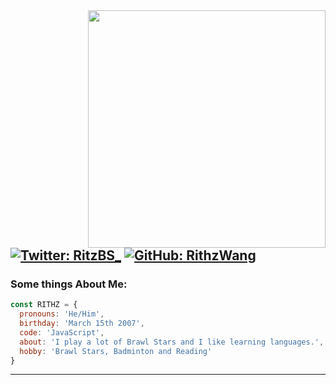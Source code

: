 <img src="https://github-readme-stats.vercel.app/api?username=RithzWang&show_icons=true&theme=radical" align="right" width="380">



[![Twitter: RitzBS_](https://img.shields.io/twitter/follow/RitzBS_?style=social&olor=BLACK&)](https://twitter.com/DEV_DIBSTER)
[![GitHub: RithzWang](https://img.shields.io/github/followers/RithzWang?color=BLACK&style=social)](https://github.com/DIBSTERYT)
---

### Some things About Me:

```js
const RITHZ = {
  pronouns: 'He/Him',
  birthday: 'March 15th 2007',
  code: 'JavaScript',
  about: 'I play a lot of Brawl Stars and I like learning languages.',
  hobby: 'Brawl Stars, Badminton and Reading'
}
```
---

